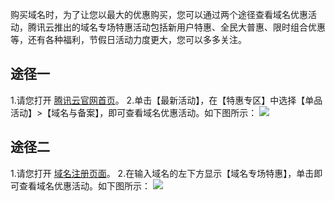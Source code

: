 购买域名时，为了让您以最大的优惠购买，您可以通过两个途径查看域名优惠活动，腾讯云推出的域名专场特惠活动包括新用户特惠、全民大普惠、限时组合优惠等，还有各种福利，节假日活动力度更大，您可以多多关注。
## 途径一
1.请您打开 [腾讯云官网首页](https://cloud.tencent.com/)。
2.单击【最新活动】，在【特惠专区】中选择【单品活动】>【域名与备案】，即可查看域名优惠活动。如下图所示：
![](https://main.qcloudimg.com/raw/8add70189e473b5f3f9cc977941682c5.png)
## 途径二
1.请您打开 [域名注册页面](https://dnspod.cloud.tencent.com/?from=qcloudHpProductDns/)。
2.在输入域名的左下方显示【域名专场特惠】，单击即可查看域名优惠活动。如下图所示：
![](https://main.qcloudimg.com/raw/55fb17f37493e46423f097a9d6d51820.png)
